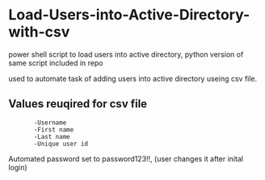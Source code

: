 # Load-Users-into-Active-Directory-with-csv
power shell script to load users into active directory, python version of same script included in repo

used to automate task of adding users into active directory useing csv file.

  ## Values reuqired for csv file ##

           -Username
           -First name
           -Last name
           -Unique user id 
 

Automated password set to password123!!, (user changes it after inital login)
